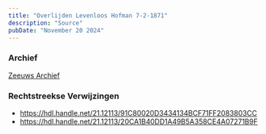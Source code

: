 ```yaml
---
title: "Overlijden Levenloos Hofman 7-2-1871"
description: "Source"
pubDate: "November 20 2024"
---
```


### Archief
[Zeeuws Archief](https://www.zeeuwsarchief.nl/)

### Rechtstreekse Verwijzingen
- https://hdl.handle.net/21.12113/91C80020D3434134BCF71FF2083803CC
- https://hdl.handle.net/21.12113/20CA1B40DD1A49B5A358CE4A07271B9F